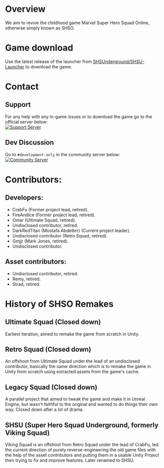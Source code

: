 # Overview
We aim to revive the childhood game Marvel Super Hero Squad Online, otherwise simply known as SHSO.

# Game download
Use the latest release of the launcher from [SHSUnderground/SHSU-Launcher](https://github.com/SHSUnderground/SHSU-Launcher) to download the game.
# Contact
## Support
For any help with any in-game issues or to download the game go to the official server below:  
<a href="https://discord.gg/cVSYeVa2Gg"><img src="https://discordapp.com/api/guilds/735244842921099427/widget.png?style=banner3" alt="Support Server"></a>
## Dev Discussion
Go to `#development-only` in the community server below:  
<a href="https://discord.gg/PH54Utcm5Y"><img src="https://discordapp.com/api/guilds/895805639979331635/widget.png?style=banner3" alt="Community Server"></a>
# Contributors:
## Developers:
* CrabFu (Former project lead, retired).
* FireAndIce (Former project lead, retired).
* Omar (Ultimate Squad, retired).
* Undisclosed contributor, retired.
* DarkRedTitan (Mostafa Abdelbrr) (Current project leader).
* Undisclosed contributor (Retro Squad, retired).
* Gmjjr (Mark Jones, retired).
* Undisclosed contributor.
## Asset contributors:
* Undisclosed contributor, retired.
* Remy, retired.
* Strad, retired.
# History of SHSO Remakes
## Ultimate Squad (Closed down)
Earliest iteration, aimed to remake the game from scratch in Unity.
## Retro Squad (Closed down)
An offshoot from Ultimate Squad under the lead of an undisclosed contributor, basically the same direction which is to remake the game in Unity from scratch using extracted assets from the game's cache.
## Legacy Squad (Closed down)
A parallel project that aimed to tweak the game and make it in Unreal Engine, but wasn't faithful to the original and wanted to do things their own way. Closed down after a lot of drama.
## SHSU (Super Hero Squad Underground, formerly Viking Squad)
Viking Squad is an offshoot from Retro Squad under the lead of CrabFu, led the current direction of purely reverse-engineering the old game files with the help of the asset contributors and putting them in a usable Unity Project then trying to fix and improve features. Later renamed to SHSU.
